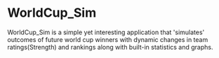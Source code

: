 # WorldCup_Sim
WorldCup_Sim is a simple yet interesting application that 'simulates' outcomes of future world cup winners with dynamic changes in team ratings(Strength) and rankings along with built-in statistics and graphs.
